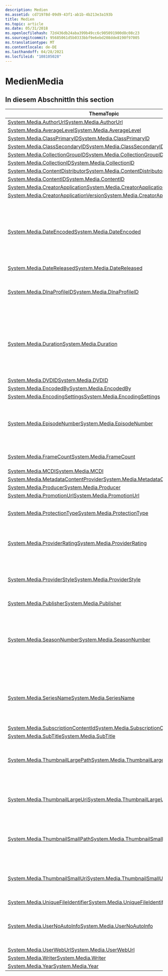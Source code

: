 ```yaml
---
description: Medien
ms.assetid: cd71978d-09d9-43f1-ab1b-4b213e3a193b
title: Medien
ms.topic: article
ms.date: 05/31/2018
ms.openlocfilehash: 72d436db24aba399b49cc6c905091900d8c08c23
ms.sourcegitcommit: 95685061d5b0333bbf9e6ebd208dde8190f97005
ms.translationtype: MT
ms.contentlocale: de-DE
ms.lasthandoff: 04/28/2021
ms.locfileid: "108105028"
---
```

# <a name="media"></a><span data-ttu-id="73982-103">Medien</span><span class="sxs-lookup"><span data-stu-id="73982-103">Media</span></span>

## <a name="in-this-section"></a><span data-ttu-id="73982-104">In diesem Abschnitt</span><span class="sxs-lookup"><span data-stu-id="73982-104">In this section</span></span>



| <span data-ttu-id="73982-105">Thema</span><span class="sxs-lookup"><span data-stu-id="73982-105">Topic</span></span>                                                                                                        | <span data-ttu-id="73982-106">BESCHREIBUNG</span><span class="sxs-lookup"><span data-stu-id="73982-106">Description</span></span>                                                                                                            |
|--------------------------------------------------------------------------------------------------------------|------------------------------------------------------------------------------------------------------------------------|
| [<span data-ttu-id="73982-107">System.Media.AuthorUrl</span><span class="sxs-lookup"><span data-stu-id="73982-107">System.Media.AuthorUrl</span></span>](./props-system-media-authorurl.md)<br/>                                 |                                                                                                                        |
| [<span data-ttu-id="73982-108">System.Media.AverageLevel</span><span class="sxs-lookup"><span data-stu-id="73982-108">System.Media.AverageLevel</span></span>](./props-system-media-averagelevel.md)<br/>                           |                                                                                                                        |
| [<span data-ttu-id="73982-109">System.Media.ClassPrimaryID</span><span class="sxs-lookup"><span data-stu-id="73982-109">System.Media.ClassPrimaryID</span></span>](./props-system-media-classprimaryid.md)<br/>                       |                                                                                                                        |
| [<span data-ttu-id="73982-110">System.Media.ClassSecondaryID</span><span class="sxs-lookup"><span data-stu-id="73982-110">System.Media.ClassSecondaryID</span></span>](./props-system-media-classsecondaryid.md)<br/>                   |                                                                                                                        |
| [<span data-ttu-id="73982-111">System.Media.CollectionGroupID</span><span class="sxs-lookup"><span data-stu-id="73982-111">System.Media.CollectionGroupID</span></span>](./props-system-media-collectiongroupid.md)<br/>                 |                                                                                                                        |
| [<span data-ttu-id="73982-112">System.Media.CollectionID</span><span class="sxs-lookup"><span data-stu-id="73982-112">System.Media.CollectionID</span></span>](./props-system-media-collectionid.md)<br/>                           |                                                                                                                        |
| [<span data-ttu-id="73982-113">System.Media.ContentDistributor</span><span class="sxs-lookup"><span data-stu-id="73982-113">System.Media.ContentDistributor</span></span>](./props-system-media-contentdistributor.md)<br/>               |                                                                                                                        |
| [<span data-ttu-id="73982-114">System.Media.ContentID</span><span class="sxs-lookup"><span data-stu-id="73982-114">System.Media.ContentID</span></span>](./props-system-media-contentid.md)<br/>                                 |                                                                                                                        |
| [<span data-ttu-id="73982-115">System.Media.CreatorApplication</span><span class="sxs-lookup"><span data-stu-id="73982-115">System.Media.CreatorApplication</span></span>](./props-system-media-creatorapplication.md)<br/>               |                                                                                                                        |
| [<span data-ttu-id="73982-116">System.Media.CreatorApplicationVersion</span><span class="sxs-lookup"><span data-stu-id="73982-116">System.Media.CreatorApplicationVersion</span></span>](./props-system-media-creatorapplicationversion.md)<br/> |                                                                                                                        |
| [<span data-ttu-id="73982-117">System.Media.DateEncoded</span><span class="sxs-lookup"><span data-stu-id="73982-117">System.Media.DateEncoded</span></span>](./props-system-media-dateencoded.md)<br/>                             | <span data-ttu-id="73982-118">Stellt das Datum und die Uhrzeit der Codierung der Datei dar.</span><span class="sxs-lookup"><span data-stu-id="73982-118">Represents the date and time the file was encoded.</span></span> <span data-ttu-id="73982-119">DateTime wird in UTC angegeben (in der Dokumentation, nicht im Dateisystem).</span><span class="sxs-lookup"><span data-stu-id="73982-119">The DateTime is in UTC (in the doc, not file system).</span></span><br/>    |
| [<span data-ttu-id="73982-120">System.Media.DateReleased</span><span class="sxs-lookup"><span data-stu-id="73982-120">System.Media.DateReleased</span></span>](./props-system-media-datereleased.md)<br/>                           |                                                                                                                        |
| [<span data-ttu-id="73982-121">System.Media.DlnaProfileID</span><span class="sxs-lookup"><span data-stu-id="73982-121">System.Media.DlnaProfileID</span></span>](props-system-media-dlnaprofileid.md)<br/>                                | <span data-ttu-id="73982-122">Die DLNA-Profil-ID für Medieninhalte, definiert durch DLNA-Standards.</span><span class="sxs-lookup"><span data-stu-id="73982-122">The DLNA profile ID for media content, defined by DLNA standards.</span></span><br/>                                           |
| [<span data-ttu-id="73982-123">System.Media.Duration</span><span class="sxs-lookup"><span data-stu-id="73982-123">System.Media.Duration</span></span>](./props-system-media-duration.md)<br/>                                   | <span data-ttu-id="73982-124">Stellt die tatsächliche Wiedergabezeit einer Mediendatei dar und wird in Einheiten von 100 ns und nicht in Millisekunden gemessen.</span><span class="sxs-lookup"><span data-stu-id="73982-124">Represents the actual play time of a media file and is measured in 100ns units, not milliseconds.</span></span><br/>           |
| [<span data-ttu-id="73982-125">System.Media.DVDID</span><span class="sxs-lookup"><span data-stu-id="73982-125">System.Media.DVDID</span></span>](./props-system-media-dvdid.md)<br/>                                         |                                                                                                                        |
| [<span data-ttu-id="73982-126">System.Media.EncodedBy</span><span class="sxs-lookup"><span data-stu-id="73982-126">System.Media.EncodedBy</span></span>](./props-system-media-encodedby.md)<br/>                                 |                                                                                                                        |
| [<span data-ttu-id="73982-127">System.Media.EncodingSettings</span><span class="sxs-lookup"><span data-stu-id="73982-127">System.Media.EncodingSettings</span></span>](./props-system-media-encodingsettings.md)<br/>                   |                                                                                                                        |
| [<span data-ttu-id="73982-128">System.Media.EpisodeNumber</span><span class="sxs-lookup"><span data-stu-id="73982-128">System.Media.EpisodeNumber</span></span>](props-system-media-episodenumber.md)<br/>                                | <span data-ttu-id="73982-129">Eine auf 1 basierende monoton inkrementierte Zahl, die der Folge der Show entspricht</span><span class="sxs-lookup"><span data-stu-id="73982-129">A 1 based monotonically incremented number that corresponds to the episode of the show</span></span><br/>                      |
| [<span data-ttu-id="73982-130">System.Media.FrameCount</span><span class="sxs-lookup"><span data-stu-id="73982-130">System.Media.FrameCount</span></span>](./props-system-media-framecount.md)<br/>                               | <span data-ttu-id="73982-131">Gibt die Frameanzahl für das Bild an.</span><span class="sxs-lookup"><span data-stu-id="73982-131">Indicates the frame count for the image.</span></span><br/>                                                                    |
| [<span data-ttu-id="73982-132">System.Media.MCDI</span><span class="sxs-lookup"><span data-stu-id="73982-132">System.Media.MCDI</span></span>](./props-system-media-mcdi.md)<br/>                                           |                                                                                                                        |
| [<span data-ttu-id="73982-133">System.Media.MetadataContentProvider</span><span class="sxs-lookup"><span data-stu-id="73982-133">System.Media.MetadataContentProvider</span></span>](./props-system-media-metadatacontentprovider.md)<br/>     |                                                                                                                        |
| [<span data-ttu-id="73982-134">System.Media.Producer</span><span class="sxs-lookup"><span data-stu-id="73982-134">System.Media.Producer</span></span>](./props-system-media-producer.md)<br/>                                   |                                                                                                                        |
| [<span data-ttu-id="73982-135">System.Media.PromotionUrl</span><span class="sxs-lookup"><span data-stu-id="73982-135">System.Media.PromotionUrl</span></span>](./props-system-media-promotionurl.md)<br/>                           |                                                                                                                        |
| [<span data-ttu-id="73982-136">System.Media.ProtectionType</span><span class="sxs-lookup"><span data-stu-id="73982-136">System.Media.ProtectionType</span></span>](./props-system-media-protectiontype.md)<br/>                       | <span data-ttu-id="73982-137">Beschreibt den Typ des Medienschutzes.</span><span class="sxs-lookup"><span data-stu-id="73982-137">Describes the type of media protection.</span></span><br/>                                                                     |
| [<span data-ttu-id="73982-138">System.Media.ProviderRating</span><span class="sxs-lookup"><span data-stu-id="73982-138">System.Media.ProviderRating</span></span>](./props-system-media-providerrating.md)<br/>                       | <span data-ttu-id="73982-139">Die vom Metadatenanbieter angegebene Bewertung (0 bis 99).</span><span class="sxs-lookup"><span data-stu-id="73982-139">The rating (0 - 99) supplied by metadata provider.</span></span><br/>                                                          |
| [<span data-ttu-id="73982-140">System.Media.ProviderStyle</span><span class="sxs-lookup"><span data-stu-id="73982-140">System.Media.ProviderStyle</span></span>](./props-system-media-providerstyle.md)<br/>                         | <span data-ttu-id="73982-141">Der Stil von Musik oder Video, der vom Metadatenanbieter bereitgestellt wird.</span><span class="sxs-lookup"><span data-stu-id="73982-141">The style of music or video, supplied by metadata provider.</span></span><br/>                                                 |
| [<span data-ttu-id="73982-142">System.Media.Publisher</span><span class="sxs-lookup"><span data-stu-id="73982-142">System.Media.Publisher</span></span>](./props-system-media-publisher.md)<br/>                                 |                                                                                                                        |
| [<span data-ttu-id="73982-143">System.Media.SeasonNumber</span><span class="sxs-lookup"><span data-stu-id="73982-143">System.Media.SeasonNumber</span></span>](props-system-media-seasonnumber.md)<br/>                                  | <span data-ttu-id="73982-144">Eine auf 1 basierende monoton inkrementierte Zahl, die der Saison entspricht, in der die Show zum ersten Mal präsentiert wurde.</span><span class="sxs-lookup"><span data-stu-id="73982-144">A 1 based monotonically incremented number that corresponds to the season that the show was first presented</span></span><br/> |
| [<span data-ttu-id="73982-145">System.Media.SeriesName</span><span class="sxs-lookup"><span data-stu-id="73982-145">System.Media.SeriesName</span></span>](props-system-media-seriesname.md)<br/>                                      | <span data-ttu-id="73982-146">Ein Name, der eine bestimmte Reihe darstellt, z. B. einen Podcast oder eine aufgezeichnete Fernsehserie.</span><span class="sxs-lookup"><span data-stu-id="73982-146">A name that represents a specific series, such as a podcast or recorded television series.</span></span><br/>                  |
| [<span data-ttu-id="73982-147">System.Media.SubscriptionContentId</span><span class="sxs-lookup"><span data-stu-id="73982-147">System.Media.SubscriptionContentId</span></span>](./props-system-media-subscriptioncontentid.md)<br/>         |                                                                                                                        |
| [<span data-ttu-id="73982-148">System.Media.SubTitle</span><span class="sxs-lookup"><span data-stu-id="73982-148">System.Media.SubTitle</span></span>](./props-system-media-subtitle.md)<br/>                                   |                                                                                                                        |
| [<span data-ttu-id="73982-149">System.Media.ThumbnailLargePath</span><span class="sxs-lookup"><span data-stu-id="73982-149">System.Media.ThumbnailLargePath</span></span>](props-system-media-thumbnaillargepath.md)<br/>                      | <span data-ttu-id="73982-150">Dateisystempfad zur großen Miniaturansicht des Medienelements.</span><span class="sxs-lookup"><span data-stu-id="73982-150">Filesystem path to the large thumbnail representation of the media item.</span></span><br/>                                    |
| [<span data-ttu-id="73982-151">System.Media.ThumbnailLargeUri</span><span class="sxs-lookup"><span data-stu-id="73982-151">System.Media.ThumbnailLargeUri</span></span>](props-system-media-thumbnaillargeuri.md)<br/>                        | <span data-ttu-id="73982-152">Der URI der großen Miniaturansicht des Medienelements.</span><span class="sxs-lookup"><span data-stu-id="73982-152">Uri of the large thumbnail representation of the media item.</span></span><br/>                                                |
| [<span data-ttu-id="73982-153">System.Media.ThumbnailSmallPath</span><span class="sxs-lookup"><span data-stu-id="73982-153">System.Media.ThumbnailSmallPath</span></span>](props-system-media-thumbnailsmallpath.md)<br/>                      | <span data-ttu-id="73982-154">Dateisystempfad zur großen Miniaturansicht des Medienelements.</span><span class="sxs-lookup"><span data-stu-id="73982-154">Filesystem path to the large thumbnail representation of the media item.</span></span><br/>                                    |
| [<span data-ttu-id="73982-155">System.Media.ThumbnailSmallUri</span><span class="sxs-lookup"><span data-stu-id="73982-155">System.Media.ThumbnailSmallUri</span></span>](props-system-media-thumbnailsmalluri.md)<br/>                        | <span data-ttu-id="73982-156">Der URI der großen Miniaturansicht des Medienelements.</span><span class="sxs-lookup"><span data-stu-id="73982-156">Uri of the large thumbnail representation of the media item.</span></span><br/>                                                |
| [<span data-ttu-id="73982-157">System.Media.UniqueFileIdentifier</span><span class="sxs-lookup"><span data-stu-id="73982-157">System.Media.UniqueFileIdentifier</span></span>](./props-system-media-uniquefileidentifier.md)<br/>           |                                                                                                                        |
| [<span data-ttu-id="73982-158">System.Media.UserNoAutoInfo</span><span class="sxs-lookup"><span data-stu-id="73982-158">System.Media.UserNoAutoInfo</span></span>](./props-system-media-usernoautoinfo.md)<br/>                       | <span data-ttu-id="73982-159">Wenn true, ändern Sie die Metadaten dieser Datei nicht.</span><span class="sxs-lookup"><span data-stu-id="73982-159">If true, do not alter this file's metadata.</span></span> <span data-ttu-id="73982-160">Wird vom Benutzer festgelegt.</span><span class="sxs-lookup"><span data-stu-id="73982-160">Set by user.</span></span><br/>                                                    |
| [<span data-ttu-id="73982-161">System.Media.UserWebUrl</span><span class="sxs-lookup"><span data-stu-id="73982-161">System.Media.UserWebUrl</span></span>](./props-system-media-userweburl.md)<br/>                               |                                                                                                                        |
| [<span data-ttu-id="73982-162">System.Media.Writer</span><span class="sxs-lookup"><span data-stu-id="73982-162">System.Media.Writer</span></span>](./props-system-media-writer.md)<br/>                                       |                                                                                                                        |
| [<span data-ttu-id="73982-163">System.Media.Year</span><span class="sxs-lookup"><span data-stu-id="73982-163">System.Media.Year</span></span>](./props-system-media-year.md)<br/>                                           |                                                                                                                        |



 

 

 
